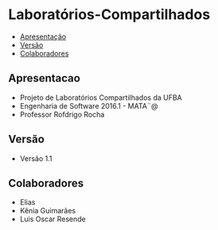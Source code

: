 # Laboratórios-Compartilhados 

 - [Apresentação](#apresentacao)
 - [Versão](#versao)
 - [Colaboradores](#colaboradores)
 
## Apresentacao 
- Projeto de Laboratórios Compartilhados da UFBA
- Engenharia de Software 2016.1 - MATA¨@
- Professor Rofdrigo Rocha

## Versão
- Versão 1.1

## Colaboradores 
 - Elias
 - Kênia Guimarães
 - Luis Oscar Resende